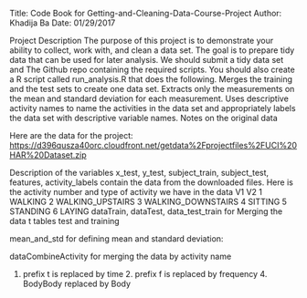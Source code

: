 Title: Code Book for Getting-and-Cleaning-Data-Course-Project
Author: Khadija Ba
Date: 01/29/2017

Project Description
The purpose of this project is to demonstrate your ability to collect, work with, and clean a data set. The goal is to prepare tidy data that can be used for later analysis. 
We should submit a  tidy data set  and  The Github repo containing the required scripts. 
You should also create a R script called run_analysis.R that does the following.
Merges the training and the test sets to create one data set. Extracts only the measurements on the mean and standard deviation for each measurement. Uses descriptive activity names to name the activities in the data set and  appropriately labels the data set with descriptive variable names. 
Notes on the original data

Here are the data for the project:
https://d396qusza40orc.cloudfront.net/getdata%2Fprojectfiles%2FUCI%20HAR%20Dataset.zip

Description of the variables 
x_test, y_test,  subject_train,  subject_test, features,  activity_labels contain the data from the downloaded files.
Here is the activity number and type of activity we have in the data
 V1                 V2
 1            WALKING
 2   WALKING_UPSTAIRS
 3 WALKING_DOWNSTAIRS
 4             SITTING
 5            STANDING
 6             LAYING
dataTrain, dataTest, data_test_train for  Merging the data t tables test and training

mean_and_std  for defining  mean and standard deviation:


dataCombineActivity  for merging the data by activity name

1. prefix t is replaced by time 2. prefix f is replaced by frequency 4. BodyBody replaced by Body
